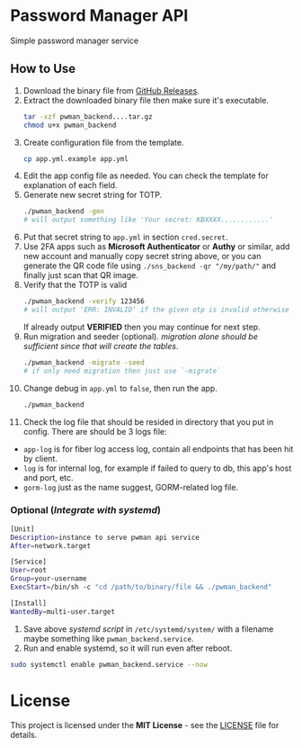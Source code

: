 # Password Manager API
Simple password manager service

## How to Use
1. Download the binary file from [GitHub Releases](https://github.com/mdanialr/pwman_backend/releases).
2. Extract the downloaded binary file then make sure it's executable.
    ```bash
    tar -xzf pwman_backend....tar.gz
    chmod u+x pwman_backend
    ```
3. Create configuration file from the template.
    ```bash
    cp app.yml.example app.yml
    ```
4. Edit the app config file as needed. You can check the template for explanation of each field.
5. Generate new secret string for TOTP.
    ```bash
    ./pwman_backend -gen
    # will output something like 'Your secret: KBXXXX............'
    ```
6. Put that secret string to `app.yml` in section `cred.secret`.
7. Use 2FA apps such as __Microsoft Authenticator__ or __Authy__ or similar, add new account and manually copy secret string
   above, or you can generate the QR code file using `./sns_backend -qr "/my/path/"` and finally just scan that QR image.
8. Verify that the TOTP is valid
    ```bash
    ./pwman_backend -verify 123456
    # will output 'ERR: INVALID' if the given otp is invalid otherwise should output 'VERIFIED'
    ```
   If already output __VERIFIED__ then you may continue for next step.
9. Run migration and seeder (optional). _migration alone should be sufficient since that will create the tables_.
    ```bash
    ./pwman_backend -migrate -seed
    # if only need migration then just use `-migrate`
    ```
10. Change debug in `app.yml` to `false`, then run the app.
    ```bash
    ./pwman_backend
    ```
11. Check the log file that should be resided in directory that you put in config. There are should be 3 logs file:
  - `app-log` is for fiber log access log, contain all endpoints that has been hit by client.
  - `log` is for internal log, for example if failed to query to db, this app's host and port, etc.
  - `gorm-log` just as the name suggest, GORM-related log file.

### Optional (_Integrate with systemd_)
  ```bash
  [Unit]
  Description=instance to serve pwman api service
  After=network.target

  [Service]
  User=root
  Group=your-username
  ExecStart=/bin/sh -c "cd /path/to/binary/file && ./pwman_backend"

  [Install]
  WantedBy=multi-user.target
  ```
1. Save above _systemd script_ in `/etc/systemd/system/` with a filename maybe something like `pwman_backend.service`.
2. Run and enable systemd, so it will run even after reboot.
  ```bash
  sudo systemctl enable pwman_backend.service --now
  ```

# License
This project is licensed under the **MIT License** - see the [LICENSE](LICENSE "LICENSE") file for details.
